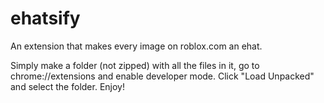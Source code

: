 # ehatsify
An extension that makes every image on roblox.com an ehat.

Simply make a folder (not zipped) with all the files in it, go to chrome://extensions and enable developer mode. Click "Load Unpacked" and select the folder. Enjoy!
